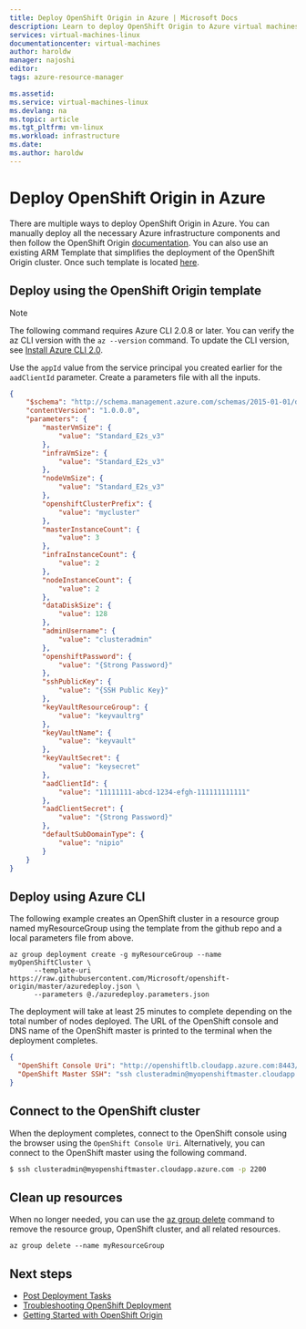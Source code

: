 ```yaml
---
title: Deploy OpenShift Origin in Azure | Microsoft Docs
description: Learn to deploy OpenShift Origin to Azure virtual machines.
services: virtual-machines-linux
documentationcenter: virtual-machines
author: haroldw
manager: najoshi
editor: 
tags: azure-resource-manager

ms.assetid: 
ms.service: virtual-machines-linux
ms.devlang: na
ms.topic: article
ms.tgt_pltfrm: vm-linux
ms.workload: infrastructure
ms.date: 
ms.author: haroldw
---
```


# Deploy OpenShift Origin in Azure

There are multiple ways to deploy OpenShift Origin in Azure. You can manually deploy all the necessary Azure infrastructure components and then follow the OpenShift Origin [documentation](https://docs.openshift.org/3.6/welcome/index.html).
You can also use an existing ARM Template that simplifies the deployment of the OpenShift Origin cluster. Once such template is located [here](https://github.com/Microsoft/openshift-origin).

## Deploy using the OpenShift Origin template

> [!NOTE] 
> The following command requires Azure CLI 2.0.8 or later. You can verify the az CLI version with the `az --version` command. To update the CLI version, see [Install Azure CLI 2.0]( /cli/azure/install-azure-cli).

Use the `appId` value from the service principal you created earlier for the `aadClientId` parameter. Create a parameters file with all the inputs.

```json
{
	"$schema": "http://schema.management.azure.com/schemas/2015-01-01/deploymentParameters.json#",
	"contentVersion": "1.0.0.0",
	"parameters": {
		"masterVmSize": {
			"value": "Standard_E2s_v3"
		},
		"infraVmSize": {
			"value": "Standard_E2s_v3"
		},
		"nodeVmSize": {
			"value": "Standard_E2s_v3"
		},
		"openshiftClusterPrefix": {
			"value": "mycluster"
		},
		"masterInstanceCount": {
			"value": 3
		},
		"infraInstanceCount": {
			"value": 2
		},
		"nodeInstanceCount": {
			"value": 2
		},
		"dataDiskSize": {
			"value": 128
		},
		"adminUsername": {
			"value": "clusteradmin"
		},
		"openshiftPassword": {
			"value": "{Strong Password}"
		},
		"sshPublicKey": {
			"value": "{SSH Public Key}"
		},
		"keyVaultResourceGroup": {
			"value": "keyvaultrg"
		},
		"keyVaultName": {
			"value": "keyvault"
		},
		"keyVaultSecret": {
			"value": "keysecret"
		},
		"aadClientId": {
			"value": "11111111-abcd-1234-efgh-111111111111"
		},
		"aadClientSecret": {
			"value": "{Strong Password}"
		},
		"defaultSubDomainType": {
			"value": "nipio"
		}
	}
}

```

## Deploy using Azure CLI

The following example creates an OpenShift cluster in a resource group named myResourceGroup using the template from the github repo and a local parameters file from above.
```azurecli 
az group deployment create -g myResourceGroup --name myOpenShiftCluster \
      --template-uri https://raw.githubusercontent.com/Microsoft/openshift-origin/master/azuredeploy.json \
      --parameters @./azuredeploy.parameters.json
```
The deployment will take at least 25 minutes to complete depending on the total number of nodes deployed. The URL of the OpenShift console and DNS name of the OpenShift master is printed to the terminal when the deployment completes.

```json
{
  "OpenShift Console Uri": "http://openshiftlb.cloudapp.azure.com:8443/console",
  "OpenShift Master SSH": "ssh clusteradmin@myopenshiftmaster.cloudapp.azure.com -p 2200"
}
```
## Connect to the OpenShift cluster
When the deployment completes, connect to the OpenShift console using the browser using the `OpenShift Console Uri`. Alternatively, you can connect to the OpenShift master using the following command.

```bash
$ ssh clusteradmin@myopenshiftmaster.cloudapp.azure.com -p 2200
```

## Clean up resources
When no longer needed, you can use the [az group delete](/cli/azure/group#delete) command to remove the resource group, OpenShift cluster, and all related resources.

```azurecli 
az group delete --name myResourceGroup
```

## Next steps

- [Post Deployment Tasks](./openshift-post-deployment.md)
- [Troubleshooting OpenShift Deployment](./openshift-troubleshooting.md)
- [Getting Started with OpenShift Origin](https://docs.openshift.org/latest/getting_started/index.html)
